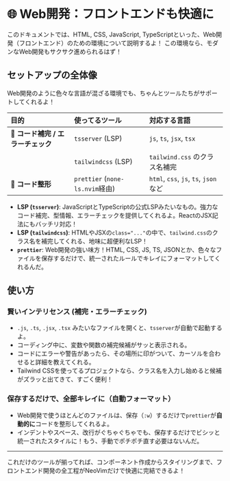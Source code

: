 # 🌐 Web開発：フロントエンドも快適に

このドキュメントでは、HTML, CSS, JavaScript, TypeScriptといった、Web開発（フロントエンド）のための環境について説明するよ！
この環境なら、モダンなWeb開発もサクサク進められるはず！

## セットアップの全体像

Web開発のように色々な言語が混ざる環境でも、ちゃんとツールたちがサポートしてくれるよ！

| 目的 | 使ってるツール | 対応する言語 |
| :--- | :--- | :--- |
| 🤖 **コード補完 / エラーチェック** | `tsserver` (LSP) | `js`, `ts`, `jsx`, `tsx` |
| | `tailwindcss` (LSP) | `tailwind.css` のクラス名補完 |
| 💅 **コード整形** | `prettier` (`none-ls.nvim`経由) | `html`, `css`, `js`, `ts`, `json` など |

- **LSP (`tsserver`)**: JavaScriptとTypeScriptの公式LSPみたいなもの。強力なコード補完、型情報、エラーチェックを提供してくれるよ。ReactのJSX記法にもバッチリ対応！
- **LSP (`tailwindcss`)**: HTMLやJSXの`class="..."`の中で、`tailwind.css`のクラス名を補完してくれる、地味に超便利なLSP！
- **`prettier`**: Web開発の強い味方！HTML, CSS, JS, TS, JSONとか、色々なファイルを保存するだけで、統一されたルールでキレイにフォーマットしてくれるんだ。

## 使い方

### 賢いインテリセンス (補完・エラーチェック)

- `.js`, `.ts`, `.jsx`, `.tsx` みたいなファイルを開くと、`tsserver`が自動で起動するよ。
- コーディング中に、変数や関数の補完候補がサッと表示される。
- コードにエラーや警告があったら、その場所に印がついて、カーソルを合わせると詳細を教えてくれる。
- Tailwind CSSを使ってるプロジェクトなら、クラス名を入力し始めると候補がズラッと出てきて、すごく便利！

### 保存するだけで、全部キレイに（自動フォーマット）

- Web開発で使うほとんどのファイルは、保存（`:w`）するだけで`prettier`が**自動的に**コードを整形してくれるよ。
- インデントやスペース、改行がぐちゃぐちゃでも、保存するだけでビシッと統一されたスタイルに！もう、手動でポチポチ直す必要はないんだ。

---

これだけのツールが揃ってれば、コンポーネント作成からスタイリングまで、フロントエンド開発の全工程がNeoVimだけで快適に完結できるよ！
